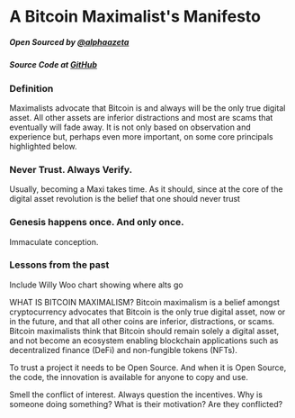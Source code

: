 # A Bitcoin Maximalist's Manifesto

##### Open Sourced by [@alphaazeta](https://twitter.com/alphaazeta)
##### Source Code at [GitHub]()


### Definition

Maximalists advocate that Bitcoin is and always will be the only true digital asset. All other assets are inferior distractions and most are scams that eventually will fade away. It is not only based on observation and experience but, perhaps even more important, on some core principals highlighted below.

### Never Trust. Always Verify.

Usually, becoming a Maxi takes time. As it should, since at the core of the digital asset revolution is the belief that one should never trust


### Genesis happens once. And only once.

Immaculate conception.



### Lessons from the past

Include Willy Woo chart showing where alts go


WHAT IS BITCOIN MAXIMALISM?
Bitcoin maximalism is a belief amongst cryptocurrency advocates that Bitcoin is the only true digital asset, now or in the future, and that all other coins are inferior, distractions, or scams. Bitcoin maximalists think that Bitcoin should remain solely a digital asset, and not become an ecosystem enabling blockchain applications such as decentralized finance (DeFi) and non-fungible tokens (NFTs).


To trust a project it needs to be Open Source. And when it is Open Source, the code, the innovation is available for anyone to copy and use.




Smell the conflict of interest. Always question the incentives. Why is someone doing something? What is their motivation? Are they conflicted?
